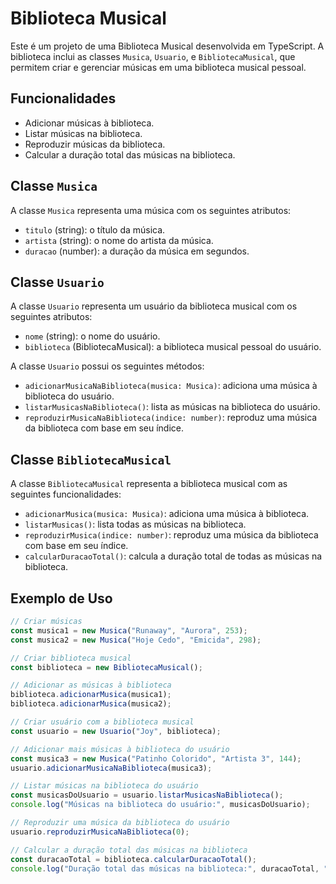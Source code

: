 # Biblioteca Musical

Este é um projeto de uma Biblioteca Musical desenvolvida em TypeScript. A biblioteca inclui as classes `Musica`, `Usuario`, e `BibliotecaMusical`, que permitem criar e gerenciar músicas em uma biblioteca musical pessoal.

## Funcionalidades

- Adicionar músicas à biblioteca.
- Listar músicas na biblioteca.
- Reproduzir músicas da biblioteca.
- Calcular a duração total das músicas na biblioteca.

## Classe `Musica`

A classe `Musica` representa uma música com os seguintes atributos:
- `titulo` (string): o título da música.
- `artista` (string): o nome do artista da música.
- `duracao` (number): a duração da música em segundos.

## Classe `Usuario`

A classe `Usuario` representa um usuário da biblioteca musical com os seguintes atributos:
- `nome` (string): o nome do usuário.
- `biblioteca` (BibliotecaMusical): a biblioteca musical pessoal do usuário.

A classe `Usuario` possui os seguintes métodos:
- `adicionarMusicaNaBiblioteca(musica: Musica)`: adiciona uma música à biblioteca do usuário.
- `listarMusicasNaBiblioteca()`: lista as músicas na biblioteca do usuário.
- `reproduzirMusicaNaBiblioteca(indice: number)`: reproduz uma música da biblioteca com base em seu índice.
  
## Classe `BibliotecaMusical`

A classe `BibliotecaMusical` representa a biblioteca musical com as seguintes funcionalidades:
- `adicionarMusica(musica: Musica)`: adiciona uma música à biblioteca.
- `listarMusicas()`: lista todas as músicas na biblioteca.
- `reproduzirMusica(indice: number)`: reproduz uma música da biblioteca com base em seu índice.
- `calcularDuracaoTotal()`: calcula a duração total de todas as músicas na biblioteca.

## Exemplo de Uso

```typescript
// Criar músicas
const musica1 = new Musica("Runaway", "Aurora", 253);
const musica2 = new Musica("Hoje Cedo", "Emicida", 298);

// Criar biblioteca musical
const biblioteca = new BibliotecaMusical();

// Adicionar as músicas à biblioteca
biblioteca.adicionarMusica(musica1);
biblioteca.adicionarMusica(musica2);

// Criar usuário com a biblioteca musical
const usuario = new Usuario("Joy", biblioteca);

// Adicionar mais músicas à biblioteca do usuário
const musica3 = new Musica("Patinho Colorido", "Artista 3", 144);
usuario.adicionarMusicaNaBiblioteca(musica3);

// Listar músicas na biblioteca do usuário
const musicasDoUsuario = usuario.listarMusicasNaBiblioteca();
console.log("Músicas na biblioteca do usuário:", musicasDoUsuario);

// Reproduzir uma música da biblioteca do usuário
usuario.reproduzirMusicaNaBiblioteca(0);

// Calcular a duração total das músicas na biblioteca
const duracaoTotal = biblioteca.calcularDuracaoTotal();
console.log("Duração total das músicas na biblioteca:", duracaoTotal, "segundos");

